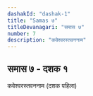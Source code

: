 ```yaml
---
dashakId: "dashak-1"
title: "Samas ७"
titleDevanagari: "समास ७"
number: 7
description: "कवेश्वरस्तवननाम"
---
```


## समास ७ - दशक १


कवेश्वरस्तवननाम (दशक पहिला)
